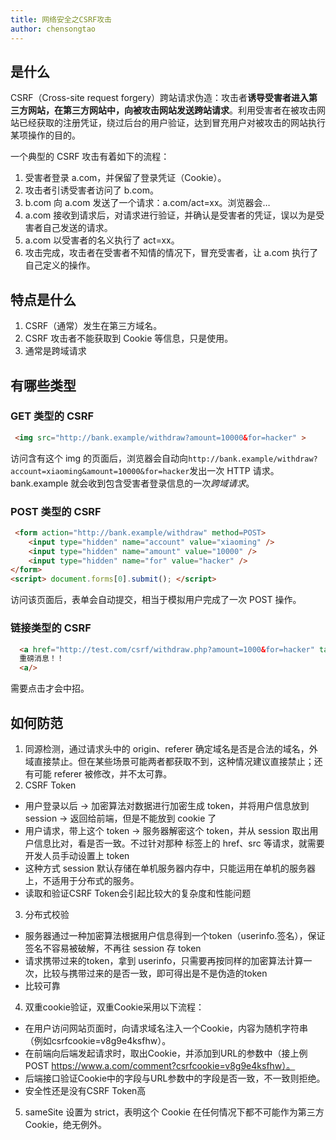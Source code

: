 ```yaml
---
title: 网络安全之CSRF攻击
author: chensongtao
---
```


## 是什么

CSRF（Cross-site request forgery）跨站请求伪造：攻击者**诱导受害者进入第三方网站，在第三方网站中，向被攻击网站发送跨站请求**。利用受害者在被攻击网站已经获取的注册凭证，绕过后台的用户验证，达到冒充用户对被攻击的网站执行某项操作的目的。

一个典型的 CSRF 攻击有着如下的流程：

1. 受害者登录 a.com，并保留了登录凭证（Cookie）。
2. 攻击者引诱受害者访问了 b.com。
3. b.com 向 a.com 发送了一个请求：a.com/act=xx。浏览器会…
4. a.com 接收到请求后，对请求进行验证，并确认是受害者的凭证，误以为是受害者自己发送的请求。
5. a.com 以受害者的名义执行了 act=xx。
6. 攻击完成，攻击者在受害者不知情的情况下，冒充受害者，让 a.com 执行了自己定义的操作。

## 特点是什么

1. CSRF（通常）发生在第三方域名。
2. CSRF 攻击者不能获取到 Cookie 等信息，只是使用。
3. 通常是跨域请求

## 有哪些类型

### GET 类型的 CSRF

```html
 <img src="http://bank.example/withdraw?amount=10000&for=hacker" >
```
访问含有这个 img 的页面后，浏览器会自动向`http://bank.example/withdraw?account=xiaoming&amount=10000&for=hacker`发出一次 HTTP 请求。bank.example 就会收到包含受害者登录信息的一次*跨域请求*。

### POST 类型的 CSRF

```html
 <form action="http://bank.example/withdraw" method=POST>
    <input type="hidden" name="account" value="xiaoming" />
    <input type="hidden" name="amount" value="10000" />
    <input type="hidden" name="for" value="hacker" />
</form>
<script> document.forms[0].submit(); </script>

```

访问该页面后，表单会自动提交，相当于模拟用户完成了一次 POST 操作。

### 链接类型的 CSRF

```html
  <a href="http://test.com/csrf/withdraw.php?amount=1000&for=hacker" taget="_blank">
  重磅消息！！
  <a/>

```

需要点击才会中招。

## 如何防范

1. 同源检测，通过请求头中的 origin、referer 确定域名是否是合法的域名，外域直接禁止。但在某些场景可能两者都获取不到，这种情况建议直接禁止；还有可能 referer 被修改，并不太可靠。
2. CSRF Token
  - 用户登录以后 -> 加密算法对数据进行加密生成 token，并将用户信息放到 session -> 返回给前端，但是不能放到 cookie 了
  - 用户请求，带上这个 token -> 服务器解密这个 token，并从 session 取出用户信息比对，看是否一致。不过针对那种 标签上的 href、src 等请求，就需要开发人员手动设置上 token
  - 这种方式 session 默认存储在单机服务器内存中，只能运用在单机的服务器上，不适用于分布式的服务。
  - 读取和验证CSRF Token会引起比较大的复杂度和性能问题
3. 分布式校验
  - 服务器通过一种加密算法根据用户信息得到一个token（userinfo.签名），保证签名不容易被破解，不再往 session 存 token
  - 请求携带过来的token，拿到 userinfo，只需要再按同样的加密算法计算一次，比较与携带过来的是否一致，即可得出是不是伪造的token
  - 比较可靠
4. 双重cookie验证，双重Cookie采用以下流程：
  - 在用户访问网站页面时，向请求域名注入一个Cookie，内容为随机字符串（例如csrfcookie=v8g9e4ksfhw）。
  - 在前端向后端发起请求时，取出Cookie，并添加到URL的参数中（接上例POST https://www.a.com/comment?csrfcookie=v8g9e4ksfhw）。
  - 后端接口验证Cookie中的字段与URL参数中的字段是否一致，不一致则拒绝。
  - 安全性还是没有CSRF Token高
5. sameSite 设置为 strict，表明这个 Cookie 在任何情况下都不可能作为第三方 Cookie，绝无例外。

